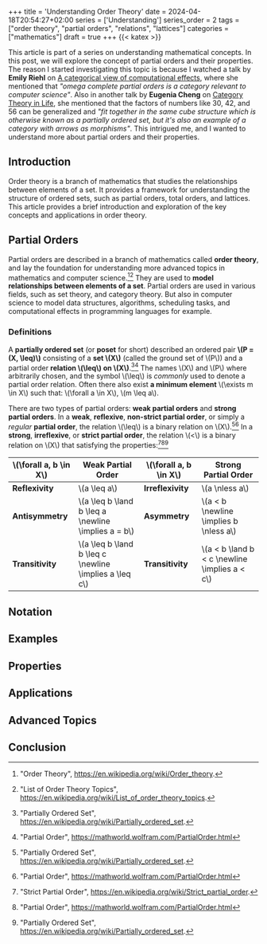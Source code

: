 +++
title = 'Understanding Order Theory'
date = 2024-04-18T20:54:27+02:00
series = ['Understanding']
series_order = 2
tags = ["order theory", "partial orders", "relations", "lattices"]
categories = ["mathematics"]
draft = true
+++
{{< katex >}}
<command- for-all="span.katex-mathml" remove-element defer>

This article is part of a series on understanding mathematical concepts.
In this post, we will explore the concept of partial orders and their properties.
The reason I started investigating this topic is because I watched a talk by **Emily Riehl** on [A categorical view of computational effects](https://youtu.be/Ssx2_JKpB3U?t=601), where she mentioned that *"omega complete partial orders is a category relevant to computer science"*. Also in another talk by **Eugenia Cheng** on [Category Theory in Life](https://youtu.be/ho7oagHeqNc?t=919), she mentioned that the factors of numbers like 30, 42, and 56 can be generalized and *"fit together in the same cube structure which is otherwise known as a partially ordered set, but it's also an example of a category with arrows as morphisms"*.
This intrigued me, and I wanted to understand more about partial orders and their properties.

<!----------------------------------------------------------------->

## Introduction
<!-- Briefly define what partial orders are and their significance in mathematics and computer science. -->

Order theory is a branch of mathematics that studies the relationships between elements of a set.
It provides a framework for understanding the structure of ordered sets, such as partial orders, total orders, and lattices.
This article provides a brief introduction and exploration of the key concepts and applications in order theory.

## Partial Orders

Partial orders are described in a branch of mathematics called **order theory**, and lay the foundation for understanding more advanced topics in mathematics and computer science.[^OrderTheory][^ListOfOrderTheoryTopics]
They are used to **model relationships between elements of a set**.
Partial orders are used in various fields, such as set theory, and category theory.
But also in computer science to model data structures, algorithms, scheduling tasks, and computational effects in programming languages for example.

<!----------------------------------------------------------------->

### Definitions
<!--
    - Define the terms used in the context of partial orders.
    - Explain the defining properties of partial orders: reflexivity, antisymmetry, and transitivity.
    - Discuss the concept of posets (partially ordered sets).
    - Cover Relations
    - Chains
    - Lattices
    - Complete Partial Orders
    - Total Orders
    - Preorders
    - Strict Partial Orders
    - Weak Orders
    - Complete Lattices
-->

A **partially ordered set** (or **poset** for short) described an ordered pair **\\(P = (X, \leq)\\)** consisting of a **set \\(X\\)** (called the ground set of \\(P\\)) and a partial order **relation \\(\leq\\) on \\(X\\)**.[^PartiallyOrderedSet][^PartialOrder_Wolfram]
The names \\(X\\) and \\(P\\) where arbitrarily chosen, and the symbol \\(\leq\\) is *commonly* used to denote a partial order relation.
Often there also exist **a minimum element** \\(\exists m \in X\\) such that: \\(\forall a \in X\\), \\(m \leq a\\).

There are two types of partial orders: **weak partial orders** and **strong partial orders**.
In a **weak**, **reflexive**, **non-strict partial order**, or simply a *regular* **partial order**, the relation \\(\leq\\) is a binary relation on \\(X\\).[^PartiallyOrderedSet][^PartialOrder_Wolfram]
In a **strong**, **irreflexive**, or **strict partial order**, the relation \\(<\\) is a binary relation on \\(X\\) that satisfying the properties:[^StrictPartialOrder][^PartialOrder_Wolfram][^PartiallyOrderedSet]

| \\(\forall a, b \in X\\) | Weak Partial Order                                       | \\(\forall a, b \in X\\) | Strong Partial Order                            |
| ------------------------ | -------------------------------------------------------- | ------------------------ | ----------------------------------------------- |
| **Reflexivity**          | \\(a \leq a\\)                                           | **Irreflexivity**        | \\(a \nless a\\)                                |
| **Antisymmetry**         | \\(a \leq b \land b \leq a \newline \implies a = b\\)    | **Asymmetry**            | \\(a < b \newline \implies b \nless a\\)        |
| **Transitivity**         | \\(a \leq b \land b \leq c \newline \implies a \leq c\\) | **Transitivity**         | \\(a < b \land b < c \newline \implies a < c\\) |

<!----------------------------------------------------------------->

## Notation
<!--
    - Discuss the notation used to represent partial orders.
    - Hasse Diagrams
    - Cover Relations
-->

<!----------------------------------------------------------------->

## Examples
<!--
    - Provide examples of partial orders.
    - Discuss the properties of the examples.
    - Provide common examples of partial orders in daily mathematics and theoretical computer science.
    - Explain how partial orders relate to other mathematical structures like lattices and chains.
-->

<!----------------------------------------------------------------->

## Properties
<!--
    - Discuss the properties of partial orders.
    - Explore important properties such as the existence of least upper bounds and greatest lower bounds.
    - Discuss conditions under which these bounds exist.
    - Explain the significance of the properties in mathematics and computer science.
    - Discuss the relationship between partial orders and other mathematical structures.
    - Discuss the properties of partial orders in relation to lattices, chains, complete partial orders, total orders, preorders, strict partial orders, and weak orders.
-->

<!----------------------------------------------------------------->

## Applications
<!--
    - Discuss the applications and significance of partial orders in mathematics and computer science.
    - Explore how partial orders are used to model relationships between elements of a set.
    - Discuss how partial orders are used in data structures, algorithms, and computational effects in programming languages.
    - Explain how partial orders are used in category theory and set theory.
    - Illustrate how partial orders are used in data structure organization, scheduling tasks, and other computer science applications.
-->

<!----------------------------------------------------------------->

## Advanced Topics
<!--
    - Introduce concepts of complete partial orders and their relevance in theoretical computer science, particularly in domain theory and fixed point theorems.
-->

<!----------------------------------------------------------------->

## Conclusion
<!--
    - Summarize the key points discussed in the article.
    - Discuss the significance of understanding partial orders in mathematics and computer science.
    - Provide references for further reading on the topic.
    - Summarize the importance of understanding partial orders and potential areas of further research or application.
    - Conclude with a call to action for readers to explore the topic further.
    - Provide a list of references and resources for further reading.
    - Acknowledge the contributions of researchers and authors in the field of order theory and partial orders.
    - Thank the readers for their time and interest in the topic.
-->

<!----------------------------------------------------------------->

[^PartiallyOrderedSet]: "Partially Ordered Set", https://en.wikipedia.org/wiki/Partially_ordered_set.
[^ListOfOrderTheoryTopics]: "List of Order Theory Topics", https://en.wikipedia.org/wiki/List_of_order_theory_topics.
[^OrderTheory]: "Order Theory", https://en.wikipedia.org/wiki/Order_theory.
[^Preorder]: "Preorder", https://en.wikipedia.org/wiki/Preorder.
[^TotalOrder]: "Total Order", https://en.wikipedia.org/wiki/Total_order.
[^StrictPartialOrder]: "Strict Partial Order", https://en.wikipedia.org/wiki/Strict_partial_order.
[^WeakOrder]: "Weak Order", https://en.wikipedia.org/wiki/Weak_order.
[^CompleteLattice]: "Complete Lattice", https://en.wikipedia.org/wiki/Complete_lattice.
[^Lattice]: "Lattice", https://en.wikipedia.org/wiki/Lattice_(order).
[^CompletePartialOrder]: "Complete Partial Order", https://en.wikipedia.org/wiki/Complete_partial_order.
[^PartialOrder_Wolfram]: "Partial Order", https://mathworld.wolfram.com/PartialOrder.html
